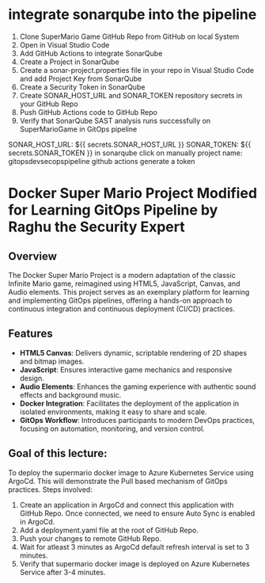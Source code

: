 # integrate sonarqube into the pipeline
1) Clone SuperMario Game GitHub Repo from GitHub on local System
2) Open in Visual Studio Code
3) Add GitHub Actions to integrate SonarQube 
4) Create a Project in SonarQube
5) Create a sonar-project.properties file in your repo in Visual Studio Code and add Project Key from SonarQube
6) Create a Security Token in SonarQube
7) Create SONAR_HOST_URL and SONAR_TOKEN repository secrets in your GitHub Repo
8) Push GitHub Actions code to GitHub Repo
9) Verify that SonarQube SAST analysis runs successfully on SuperMarioGame in GitOps pipeline 


SONAR_HOST_URL: ${{ secrets.SONAR_HOST_URL }}
SONAR_TOKEN: ${{ secrets.SONAR_TOKEN }}
in sonarqube click on manually 
project name: gitopsdevsecopspipeline
github actions
generate a token


# Docker Super Mario Project Modified for Learning GitOps Pipeline by Raghu the Security Expert

## Overview
The Docker Super Mario Project is a modern adaptation of the classic Infinite Mario game, reimagined using HTML5, JavaScript, Canvas, and Audio elements. This project serves as an exemplary platform for learning and implementing GitOps pipelines, offering a hands-on approach to continuous integration and continuous deployment (CI/CD) practices.

## Features
- **HTML5 Canvas**: Delivers dynamic, scriptable rendering of 2D shapes and bitmap images.
- **JavaScript**: Ensures interactive game mechanics and responsive design.
- **Audio Elements**: Enhances the gaming experience with authentic sound effects and background music.
- **Docker Integration**: Facilitates the deployment of the application in isolated environments, making it easy to share and scale.
- **GitOps Workflow**: Introduces participants to modern DevOps practices, focusing on automation, monitoring, and version control.

## Goal of this lecture:
To deploy the supermario docker image to Azure Kubernetes Service using ArgoCd. This will demonstrate the Pull based mechanism of GitOps practices.
Steps involved:
1)	Create an application in ArgoCd and connect this application with GitHub Repo. Once connected, we need to ensure Auto Sync is enabled in ArgoCd.
2)	Add a deployment.yaml file at the root of GitHub Repo. 
3)	Push your changes to remote GitHub Repo.
4)	Wait for atleast 3 minutes as ArgoCd default refresh interval is set to 3 minutes.
5)	Verify that supermario docker image is deployed on Azure Kubernetes Service after 3-4 minutes.

